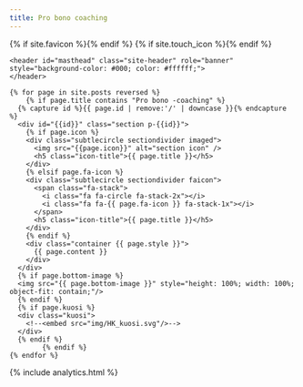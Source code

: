 ```yaml
---
title: Pro bono coaching
---
```


<html dir="ltr" lang="en">
<head>
  <!-- Global site tag (gtag.js) - Google Analytics -->
  <script async src="https://www.googletagmanager.com/gtag/js?id=UA-131795192-1"></script>
  <script>
    window.dataLayer = window.dataLayer || [];
    function gtag(){dataLayer.push(arguments);}
    gtag('js', new Date());

    gtag('config', 'UA-131795192-1');
  </script>

  <meta charset="UTF-8" />
  <meta name="viewport" content="width=device-width, initial-scale=1">
  <title>{{ site.title }}</title>
	<meta name="keywords" content="{{ site.keywords }}">
	<meta name="description" content="{{ site.description }}">
  <link rel="stylesheet" href="combo.css">
  <link href="https://fonts.googleapis.com/css?family=Open+Sans:300,300i,400,400i" rel="stylesheet">
  <link rel="stylesheet" href="//netdna.bootstrapcdn.com/font-awesome/4.2.0/css/font-awesome.min.css">
  {% if site.favicon %}<link rel="shortcut icon" href="{{ site.favicon }}" type="image/x-icon">{% endif %}
	{% if site.touch_icon %}<link rel="apple-touch-icon" href="{{ site.touch_icon }}">{% endif %}
	<style>
		#pro_bono_coaching {
			padding: 60px;
		}
	</style>
</head>
<body>
  <div id="main">

    <header id="masthead" class="site-header" role="banner" style="background-color: #000; color: #ffffff;">
    </header>

<!--
    <nav><ul>
      {% for node in site.posts reversed %}
        {% capture id %}{{ node.id | remove:'/' | downcase }}{% endcapture %}
        <li class="p-{{id}}"><a href="#{{id}}">{{node.title}}</a></li>
      {% endfor %}
    </ul></nav>
-->

    {% for page in site.posts reversed %}
		{% if page.title contains "Pro bono -coaching" %}
      {% capture id %}{{ page.id | remove:'/' | downcase }}{% endcapture %}
      <div id="{{id}}" class="section p-{{id}}">
        {% if page.icon %}
        <div class="subtlecircle sectiondivider imaged">
          <img src="{{page.icon}}" alt="section icon" />
          <h5 class="icon-title">{{ page.title }}</h5>
        </div>
        {% elsif page.fa-icon %}
        <div class="subtlecircle sectiondivider faicon">
          <span class="fa-stack">
            <i class="fa fa-circle fa-stack-2x"></i>
            <i class="fa fa-{{ page.fa-icon }} fa-stack-1x"></i>
          </span>
          <h5 class="icon-title">{{ page.title }}</h5>
        </div>
        {% endif %}
        <div class="container {{ page.style }}">
          {{ page.content }}
        </div>
      </div>
      {% if page.bottom-image %}
      <img src="{{ page.bottom-image }}" style="height: 100%; width: 100%; object-fit: contain;"/>
      {% endif %}
      {% if page.kuosi %}
      <div class="kuosi">
        <!--<embed src="img/HK_kuosi.svg"/>-->
      </div>
      {% endif %}
			{% endif %}
    {% endfor %}

  </div>

{% include analytics.html %}
</body>
<script src="//ajax.googleapis.com/ajax/libs/jquery/2.1.1/jquery.min.js"></script>
<script src="site.js"></script>
</html>
